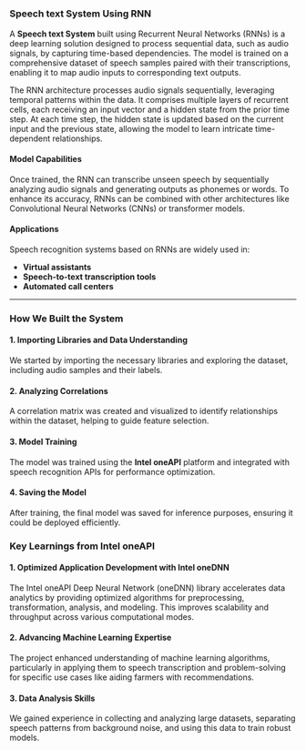 # 

### Speech text System Using RNN  

A **Speech text System** built using Recurrent Neural Networks (RNNs) is a deep learning solution designed to process sequential data, such as audio signals, by capturing time-based dependencies. The model is trained on a comprehensive dataset of speech samples paired with their transcriptions, enabling it to map audio inputs to corresponding text outputs.  

The RNN architecture processes audio signals sequentially, leveraging temporal patterns within the data. It comprises multiple layers of recurrent cells, each receiving an input vector and a hidden state from the prior time step. At each time step, the hidden state is updated based on the current input and the previous state, allowing the model to learn intricate time-dependent relationships.  

#### Model Capabilities  

Once trained, the RNN can transcribe unseen speech by sequentially analyzing audio signals and generating outputs as phonemes or words. To enhance its accuracy, RNNs can be combined with other architectures like Convolutional Neural Networks (CNNs) or transformer models.  

#### Applications  

Speech recognition systems based on RNNs are widely used in:  
- **Virtual assistants**  
- **Speech-to-text transcription tools**  
- **Automated call centers**  

---

### How We Built the System  

#### 1. **Importing Libraries and Data Understanding**  
We started by importing the necessary libraries and exploring the dataset, including audio samples and their labels.  

#### 2. **Analyzing Correlations**  
A correlation matrix was created and visualized to identify relationships within the dataset, helping to guide feature selection.  

#### 3. **Model Training**  
The model was trained using the **Intel oneAPI** platform and integrated with speech recognition APIs for performance optimization.  

#### 4. **Saving the Model**  
After training, the final model was saved for inference purposes, ensuring it could be deployed efficiently.  


### Key Learnings from Intel oneAPI  

#### 1. **Optimized Application Development with Intel oneDNN**  
The Intel oneAPI Deep Neural Network (oneDNN) library accelerates data analytics by providing optimized algorithms for preprocessing, transformation, analysis, and modeling. This improves scalability and throughput across various computational modes.  

#### 2. **Advancing Machine Learning Expertise**  
The project enhanced understanding of machine learning algorithms, particularly in applying them to speech transcription and problem-solving for specific use cases like aiding farmers with recommendations.  

#### 3. **Data Analysis Skills**  
We gained experience in collecting and analyzing large datasets, separating speech patterns from background noise, and using this data to train robust models.   

